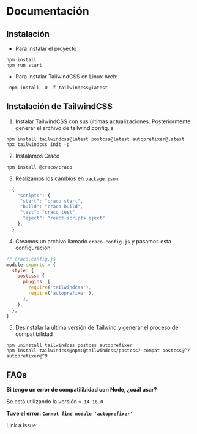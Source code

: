 # Documentación


## Instalación

- Para instalar el proyecto

```shell
npm install
npm run start
```


- Para instalar TailwindCSS en Linux Arch:

```shell
 npm install -D -f tailwindcss@latest
```



## Instalación de TailwindCSS


1. Instalar TailwindCSS con sus últimas actualizaciones. Posteriormente generar el archivo de tailwind.config.js

```shell
npm install tailwindcss@latest postcss@latest autoprefixer@latest
npx tailwindcss init -p
```

2. Instalamos Craco

```shell
npm install @craco/craco
```

3. Realizamos los cambios en `package.json`

```javascript
  {
    "scripts": {
     "start": "craco start",
     "build": "craco build",
     "test": "craco test",
      "eject": "react-scripts eject"
    },
  }
```

4. Creamos un archivo llamado `craco.config.js` y pasamos esta configuración:

```javascript
// craco.config.js
module.exports = {
  style: {
    postcss: {
      plugins: [
        require('tailwindcss'),
        require('autoprefixer'),
      ],
    },
  },
}
```

5. Desinstalar la última versión de Tailwind y generar el proceso de compatibilidad

```shell
npm uninstall tailwindcss postcss autoprefixer
npm install tailwindcss@npm:@tailwindcss/postcss7-compat postcss@^7 autoprefixer@^9
```






## FAQs

**Si tengo un error de compatilibidad con Node, ¿cuál usar?**

Se está utilizando la versión `v.14.16.0`


**Tuve el error: `Cannot find module 'autoprefixer'`**

Link a issue: [](https://github.com/tailwindlabs/tailwindcss/issues/2831)






